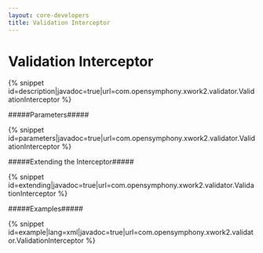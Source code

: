 ```yaml
---
layout: core-developers
title: Validation Interceptor
---
```


# Validation Interceptor



{% snippet id=description|javadoc=true|url=com.opensymphony.xwork2.validator.ValidationInterceptor %}

#####Parameters#####



{% snippet id=parameters|javadoc=true|url=com.opensymphony.xwork2.validator.ValidationInterceptor %}

#####Extending the Interceptor#####



{% snippet id=extending|javadoc=true|url=com.opensymphony.xwork2.validator.ValidationInterceptor %}

#####Examples#####



{% snippet id=example|lang=xml|javadoc=true|url=com.opensymphony.xwork2.validator.ValidationInterceptor %}
